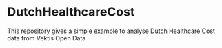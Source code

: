 # DutchHealthcareCost
This repository gives a simple example to analyse Dutch Healthcare Cost data from Vektis Open Data
